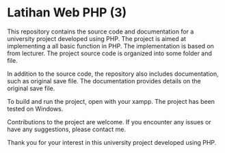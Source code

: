 # Latihan Web PHP (3)

This repository contains the source code and documentation for a university project developed using PHP. The project is aimed at implementing a all basic function in PHP. The implementation is based on from lecturer. The project source code is organized into some folder and file.

In addition to the source code, the repository also includes documentation, such as original save file. The documentation provides details on the original save file.

To build and run the project, open with your xampp. The project has been tested on Windows.

Contributions to the project are welcome. If you encounter any issues or have any suggestions, please contact me.

Thank you for your interest in this university project developed using PHP.
